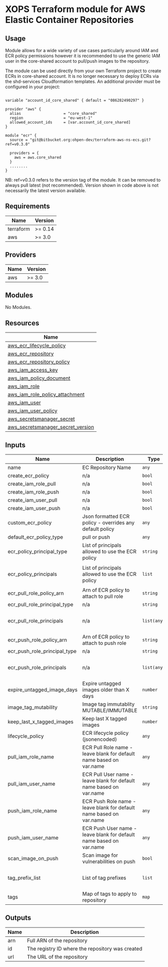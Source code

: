 # XOPS Terraform module for AWS Elastic Container Repositories

## Usage

Module allows for a wide variety of use cases particularly around IAM and ECR policy permissions however it is recommended to use the generic IAM user in the core-shared account to pull/push images to the repository.

The module can be used directly from your own Terraform project to create ECRs in core-shared account. It is no longer necessary to deploy ECRs via the shd-services Cloudformation templates. An additional provider must be configured in your project:

``` (terraform)

variable "account_id_core_shared" { default = "086282490297" }

provider "aws" {
  alias                   = "core_shared"
  region                  = "eu-west-1"
  allowed_account_ids     = [var.account_id_core_shared]
}

module "ecr" {
  source = "git@bitbucket.org:ohpen-dev/terraform-aws-ns-ecs.git?ref=v0.3.0"

  providers = {
    aws = aws.core_shared
  }
  ........
}

```

NB: ref=v0.3.0 refers to the version tag of the module. It can be removed to always pull latest (not recommended). Version shown in code above is not necessarily the latest version available.

## Requirements

| Name | Version |
|------|---------|
| terraform | >= 0.14 |
| aws | >= 3.0 |

## Providers

| Name | Version |
|------|---------|
| aws | >= 3.0 |

## Modules

No Modules.

## Resources

| Name |
|------|
| [aws_ecr_lifecycle_policy](https://registry.terraform.io/providers/hashicorp/aws/latest/docs/resources/ecr_lifecycle_policy) |
| [aws_ecr_repository](https://registry.terraform.io/providers/hashicorp/aws/latest/docs/resources/ecr_repository) |
| [aws_ecr_repository_policy](https://registry.terraform.io/providers/hashicorp/aws/latest/docs/resources/ecr_repository_policy) |
| [aws_iam_access_key](https://registry.terraform.io/providers/hashicorp/aws/latest/docs/resources/iam_access_key) |
| [aws_iam_policy_document](https://registry.terraform.io/providers/hashicorp/aws/latest/docs/data-sources/iam_policy_document) |
| [aws_iam_role](https://registry.terraform.io/providers/hashicorp/aws/latest/docs/resources/iam_role) |
| [aws_iam_role_policy_attachment](https://registry.terraform.io/providers/hashicorp/aws/latest/docs/resources/iam_role_policy_attachment) |
| [aws_iam_user](https://registry.terraform.io/providers/hashicorp/aws/latest/docs/resources/iam_user) |
| [aws_iam_user_policy](https://registry.terraform.io/providers/hashicorp/aws/latest/docs/resources/iam_user_policy) |
| [aws_secretsmanager_secret](https://registry.terraform.io/providers/hashicorp/aws/latest/docs/resources/secretsmanager_secret) |
| [aws_secretsmanager_secret_version](https://registry.terraform.io/providers/hashicorp/aws/latest/docs/resources/secretsmanager_secret_version) |

## Inputs

| Name | Description | Type | Default | Required |
|------|-------------|------|---------|:--------:|
| name | EC Repository Name | `any` | n/a | yes |
| create\_ecr\_policy | n/a | `bool` | `false` | no |
| create\_iam\_role\_pull | n/a | `bool` | `false` | no |
| create\_iam\_role\_push | n/a | `bool` | `false` | no |
| create\_iam\_user\_pull | n/a | `bool` | `false` | no |
| create\_iam\_user\_push | n/a | `bool` | `false` | no |
| custom\_ecr\_policy | Json formatted ECR policy - overrides any default policy | `any` | `null` | no |
| default\_ecr\_policy\_type | pull or push | `any` | `null` | no |
| ecr\_policy\_principal\_type | List of principals allowed to use the ECR policy | `string` | `"AWS"` | no |
| ecr\_policy\_principals | List of principals allowed to use the ECR policy | `list` | <pre>[<br>  "*"<br>]</pre> | no |
| ecr\_pull\_role\_policy\_arn | Arn of ECR policy to attach to pull role | `string` | `null` | no |
| ecr\_pull\_role\_principal\_type | n/a | `string` | `"*"` | no |
| ecr\_pull\_role\_principals | n/a | `list(any)` | <pre>[<br>  "*"<br>]</pre> | no |
| ecr\_push\_role\_policy\_arn | Arn of ECR policy to attach to push role | `string` | `null` | no |
| ecr\_push\_role\_principal\_type | n/a | `string` | `"*"` | no |
| ecr\_push\_role\_principals | n/a | `list(any)` | <pre>[<br>  "*"<br>]</pre> | no |
| expire\_untagged\_image\_days | Expire untagged images older than X days | `number` | `30` | no |
| image\_tag\_mutability | Image tag immutablity MUTABLE/IMMUTABLE | `string` | `"MUTABLE"` | no |
| keep\_last\_x\_tagged\_images | Keep last X tagged images | `number` | `10` | no |
| lifecycle\_policy | ECR lifecycle policy (jsonencoded) | `any` | `null` | no |
| pull\_iam\_role\_name | ECR Pull Role name - leave blank for default name based on var.name | `any` | `null` | no |
| pull\_iam\_user\_name | ECR Pull User name - leave blank for default name based on var.name | `any` | `null` | no |
| push\_iam\_role\_name | ECR Push Role name - leave blank for default name based on var.name | `any` | `null` | no |
| push\_iam\_user\_name | ECR Push User name - leave blank for default name based on var.name | `any` | `null` | no |
| scan\_image\_on\_push | Scan image for vulnerabilities on push | `bool` | `false` | no |
| tag\_prefix\_list | List of tag prefixes | `list` | <pre>[<br>  "v"<br>]</pre> | no |
| tags | Map of tags to apply to repository | `map` | `{}` | no |

## Outputs

| Name | Description |
|------|-------------|
| arn | Full ARN of the repository |
| id | The registry ID where the repository was created |
| url | The URL of the repository |

